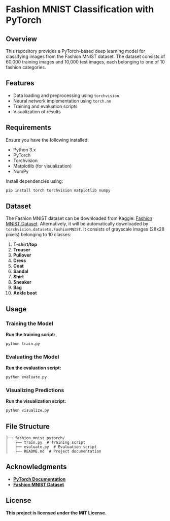 # Fashion MNIST Classification with PyTorch

## Overview

This repository provides a PyTorch-based deep learning model for classifying images from the Fashion MNIST dataset. The dataset consists of 60,000 training images and 10,000 test images, each belonging to one of 10 fashion categories.

## Features

- Data loading and preprocessing using `torchvision`
- Neural network implementation using `torch.nn`
- Training and evaluation scripts
- Visualization of results

## Requirements

Ensure you have the following installed:

- Python 3.x
- PyTorch
- Torchvision
- Matplotlib (for visualization)
- NumPy

Install dependencies using:

```sh
pip install torch torchvision matplotlib numpy
```

## Dataset

The Fashion MNIST dataset can be downloaded from Kaggle: [Fashion MNIST Dataset](https://www.kaggle.com/datasets/zalando-research/fashionmnist?select=fashion-mnist_test.csv). Alternatively, it will be automatically downloaded by `torchvision.datasets.FashionMNIST`. It consists of grayscale images (28x28 pixels) belonging to 10 classes:

1. **T-shirt/top**
2. **Trouser**
3. **Pullover**
4. **Dress**
5. **Coat**
6. **Sandal**
7. **Shirt**
8. **Sneaker**
9. **Bag**
10. **Ankle boot**

## **Usage**

### **Training the Model**

**Run the training script:**

```sh
python train.py
```

### **Evaluating the Model**

**Run the evaluation script:**

```sh
python evaluate.py
```

### **Visualizing Predictions**

**Run the visualization script:**

```sh
python visualize.py
```

## **File Structure**

```
├── fashion_mnist_pytorch/
│   ├── train.py  # Training script
│   ├── evaluate.py  # Evaluation script
│   ├── README.md  # Project documentation
```

## **Acknowledgments**

- [**PyTorch Documentation**](https://pytorch.org/)
- [**Fashion MNIST Dataset**](https://github.com/zalandoresearch/fashion-mnist)

## **License**

**This project is licensed under the MIT License.**

